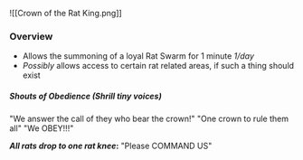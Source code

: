 ![[Crown of the Rat King.png]]
### Overview
- Allows the summoning of a loyal Rat Swarm for 1 minute *1/day*
- *Possibly* allows access to certain rat related areas, if such a thing should exist
##### Shouts of Obedience (Shrill tiny voices)
"We answer the call of they who bear the crown!"
"One crown to rule them all"
"We OBEY!!!"

***All rats drop to one rat knee*:**
"Please COMMAND US"